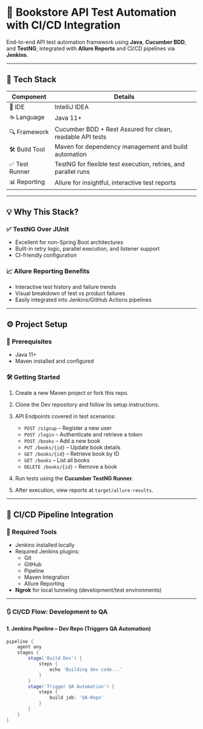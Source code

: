 # 🚀 Bookstore API Test Automation with CI/CD Integration

End-to-end API test automation framework using **Java**, **Cucumber BDD**, and **TestNG**, integrated with **Allure Reports** and CI/CD pipelines via **Jenkins**.

---

## 🧰 Tech Stack

| Component         | Details                                                                 |
|------------------|-------------------------------------------------------------------------|
| 🧠 IDE            | IntelliJ IDEA                                                           |
| ☕ Language       | Java 11+                                                                |
| 🔍 Framework     | Cucumber BDD + Rest Assured for clean, readable API tests               |
| 🛠 Build Tool     | Maven for dependency management and build automation                    |
| ✅ Test Runner    | TestNG for flexible test execution, retries, and parallel runs          |
| 📊 Reporting     | Allure for insightful, interactive test reports                          |

---

## 💡 Why This Stack?

### ✅ TestNG Over JUnit
- Excellent for non-Spring Boot architectures
- Built-in retry logic, parallel execution, and listener support
- CI-friendly configuration

### 📈 Allure Reporting Benefits
- Interactive test history and failure trends
- Visual breakdown of test vs product failures
- Easily integrated into Jenkins/GitHub Actions pipelines

---

## ⚙️ Project Setup

### 🔧 Prerequisites
- Java 11+
- Maven installed and configured

### 🛠 Getting Started

1. Create a new Maven project or fork this repo.
2. Clone the Dev repository and follow its setup instructions.
3. API Endpoints covered in test scenarios:
   - `POST /signup` – Register a new user  
   - `POST /login` – Authenticate and retrieve a token  
   - `POST /books` – Add a new book  
   - `PUT /books/{id}` – Update book details  
   - `GET /books/{id}` – Retrieve book by ID  
   - `GET /books` – List all books  
   - `DELETE /books/{id}` – Remove a book  

4. Run tests using the **Cucumber TestNG Runner**.
5. After execution, view reports at `target/allure-results`.

---

## 🔄 CI/CD Pipeline Integration

### 🧰 Required Tools

- Jenkins installed locally
- Required Jenkins plugins:
  - Git
  - GitHub
  - Pipeline
  - Maven Integration
  - Allure Reporting
- **Ngrok** for local tunneling (development/test environments)

---

### 🔃 CI/CD Flow: Development to QA

#### 1. Jenkins Pipeline – Dev Repo (Triggers QA Automation)
```groovy
pipeline {
    agent any
    stages {
        stage('Build Dev') {
            steps {
                echo 'Building dev code...'
            }
        }
        stage('Trigger QA Automation') {
            steps {
                build job: 'QA-Repo'
            }
        }
    }
}
